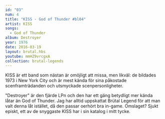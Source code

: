 ```yaml
---
id: "03"
num: 4
title: "KISS - God of Thunder #bl04"
artist: KISS
songs:
  - God of Thunder
album: Destroyer
year: 1976
date: 2016-03-19
layout: brutal.hbs
youtube: mmHZ9vrcgxA
collection: brutal-legends
---
```


KISS är ett band som nästan är omöjligt att missa, men likväl: de bildades 1973 i New York City och är mest kända för sina påkostade scenframträdanden och utsmyckade scenpersonligheter.

"Destroyer" är den fjärde LPn och den har ett gäng betydligt mer kända låtar än God of Thunder. Jag har alltid uppskattat Brütal Legend för att man valt denna låt istället, då den passar oerhört bra in-game.
Omslaget? Sjukt episkt, ett av de snyggaste KISS har i sin katalog i mitt tycke.
